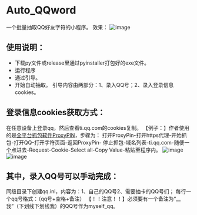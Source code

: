 # Auto_QQword
一个批量抽取QQ好友字符的小程序。
效果：
![image](https://github.com/PinkYuDeer/Auto_QQword/assets/83949453/0656d04a-668f-4b3b-9068-68bd7b0ee49b)

## 使用说明：
- 下载py文件或release里通过pyinstaller打包好的exe文件。
- 运行程序
- 通过引导。
- 开始自动抽取。
引导内容由两部分：1、录入QQ号；2、录入登录信息cookies。

## 登录信息cookies获取方式：
在任意设备上登录qq，然后查看ti.qq.com的cookies复制。
【例子：】作者使用的是[全平台抓包软件ProxyPIN](https://github.com/wanghongenpin/network_proxy_flutter)，步骤为：
打开ProxyPin-打开https代理-开始抓包-打开QQ-打开字符页面-返回ProxyPin-
停止抓包-域名列表-ti.qq.com-随便一个点进去-Request-Cookie-Select all-Copy Value-粘贴至程序内。
![image](https://github.com/PinkYuDeer/Auto_QQword/assets/83949453/20ce3f16-9c4e-4a62-9732-98b7c47bc696)
![image](https://github.com/PinkYuDeer/Auto_QQword/assets/83949453/023eab45-88a6-4bcc-a839-d6b55bc51e00)


## 其中，录入QQ号可以手动完成：
同级目录下创建qq.ini，内容为：1、自己的QQ号2、需要抽卡的QQ号们；
每行一个qq号格式：（qq号+空格+备注）
【！！注意！！】必须要有一个备注为“__我”（下划线下划线我）的QQ号作为myself_qq。
